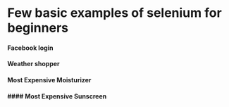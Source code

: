 # Few basic examples of selenium for beginners
 #### Facebook login
 #### Weather shopper
 #### Most Expensive Moisturizer
 #### #### Most Expensive Sunscreen

